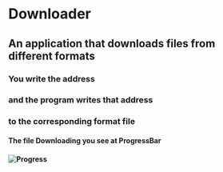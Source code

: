 # Downloader
## An application that downloads files from different formats
### You write the address 
### and the program writes that address 
### to the corresponding format file
#### The file Downloading you see at ProgressBar 
#### ![Progress](title=Downloading) 
